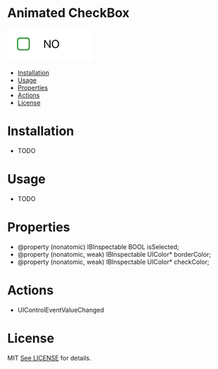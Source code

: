 # Animated CheckBox
![alt tag](https://github.com/cavalcantedosanjos/Animated-CheckBox/raw/master/CheckBox/check.gif)


- [Installation](#installation)
- [Usage](#usage)
- [Properties](#properties)
- [Actions](#actions)
- [License](#license)

# Installation
* TODO

# Usage
* TODO

# Properties
* @property (nonatomic) IBInspectable BOOL isSelected;
* @property (nonatomic, weak) IBInspectable UIColor* borderColor;
* @property (nonatomic, weak) IBInspectable UIColor* checkColor;

# Actions
* UIControlEventValueChanged

# License

MIT
[See LICENSE](https://github.com/cavalcantedosanjos/Animated-CheckBox/blob/master/LICENSE) for details.

